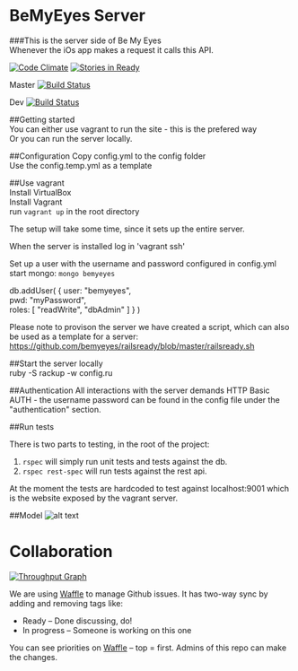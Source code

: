 BeMyEyes Server
====
###This is the server side of Be My Eyes  
Whenever the iOs app makes a request it calls this API.  

[![Code Climate](https://codeclimate.com/github/bemyeyes/bemyeyes-server/badges/gpa.svg)](https://codeclimate.com/github/bemyeyes/bemyeyes-server)
[![Stories in Ready](https://badge.waffle.io/bemyeyes/bemyeyes-server.svg?label=ready&title=Ready)](http://waffle.io/bemyeyes/bemyeyes-server)

Master [![Build Status](https://semaphoreci.com/api/v1/projects/66ae9467-141b-456a-a160-83bc75f423f6/426858/shields_badge.svg)](https://semaphoreci.com/bme/bemyeyes-server)

Dev [![Build Status](https://semaphoreci.com/api/v1/projects/66ae9467-141b-456a-a160-83bc75f423f6/426839/shields_badge.svg)](https://semaphoreci.com/bme/bemyeyes-server)

##Getting started  
You can either use vagrant to run the site - this is the prefered way  
Or you can run the server locally.  

##Configuration
Copy config.yml to the config folder    
Use the config.temp.yml as a template  

##Use vagrant  
Install VirtualBox  
Install Vagrant  
run `vagrant up` in the root directory  

The setup will take some time, since it sets up the entire server.  

When the server is installed log in 'vagrant ssh'  

Set up a user with the username and password configured in config.yml  
start mongo: `mongo bemyeyes`  

db.addUser( { user: "bemyeyes",  
              pwd: "myPassword",  
              roles: [ "readWrite", "dbAdmin" ]
            } )  

Please note to provison the server we have created a script, which can also be used as a template for a server:  
https://github.com/bemyeyes/railsready/blob/master/railsready.sh  
  
##Start the server locally    
ruby -S rackup -w config.ru

##Authentication
All interactions with the server demands HTTP Basic AUTH - the username password can be found in the config file under the "authentication" section.

##Run tests
  
There is two parts to testing, in the root of the project:  
1. `rspec` will simply run unit tests and tests against the db.  
2. `rspec rest-spec` will run tests against the rest api.  

At the moment the tests are hardcoded to test against localhost:9001 which is the website exposed by the vagrant server.  

##Model
![alt text](http://yuml.me/f0847fc8 "Model")

# Collaboration

[![Throughput Graph](https://graphs.waffle.io/bemyeyes/bemyeyes-server/throughput.svg)](https://waffle.io/bemyeyes/bemyeyes-server/metrics)

We are using [Waffle](https://waffle.io/bemyeyes/bemyeyes-server) to manage Github issues. It has two-way sync by adding and removing tags like:
- Ready – Done discussing, do!
- In progress – Someone is working on this one

You can see priorities on [Waffle](https://waffle.io/bemyeyes/bemyeyes-server) – top = first.
Admins of this repo can make the changes. 
